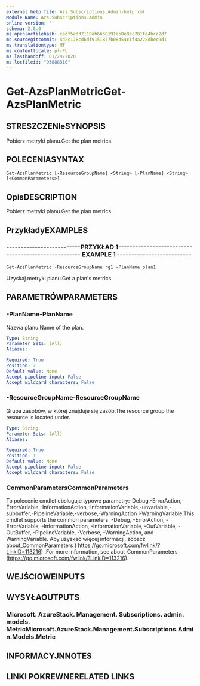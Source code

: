 ```yaml
---
external help file: Azs.Subscriptions.Admin-help.xml
Module Name: Azs.Subscriptions.Admin
online version: ''
schema: 2.0.0
ms.openlocfilehash: cadf5ad37119ab6b50191e50e8ec281fe4bce2d7
ms.sourcegitcommit: 4d2c178cd6df9151877b08d54c1f4a228dbec9d1
ms.translationtype: MT
ms.contentlocale: pl-PL
ms.lasthandoff: 01/29/2020
ms.locfileid: "93888310"
---
```

# <span data-ttu-id="47b18-101">Get-AzsPlanMetric</span><span class="sxs-lookup"><span data-stu-id="47b18-101">Get-AzsPlanMetric</span></span>

## <span data-ttu-id="47b18-102">STRESZCZENIe</span><span class="sxs-lookup"><span data-stu-id="47b18-102">SYNOPSIS</span></span>
<span data-ttu-id="47b18-103">Pobierz metryki planu.</span><span class="sxs-lookup"><span data-stu-id="47b18-103">Get the plan metrics.</span></span>

## <span data-ttu-id="47b18-104">POLECENIA</span><span class="sxs-lookup"><span data-stu-id="47b18-104">SYNTAX</span></span>

```
Get-AzsPlanMetric [-ResourceGroupName] <String> [-PlanName] <String> [<CommonParameters>]
```

## <span data-ttu-id="47b18-105">Opis</span><span class="sxs-lookup"><span data-stu-id="47b18-105">DESCRIPTION</span></span>
<span data-ttu-id="47b18-106">Pobierz metryki planu.</span><span class="sxs-lookup"><span data-stu-id="47b18-106">Get the plan metrics.</span></span>

## <span data-ttu-id="47b18-107">Przykłady</span><span class="sxs-lookup"><span data-stu-id="47b18-107">EXAMPLES</span></span>

### <span data-ttu-id="47b18-108">--------------------------PRZYKŁAD 1--------------------------</span><span class="sxs-lookup"><span data-stu-id="47b18-108">-------------------------- EXAMPLE 1 --------------------------</span></span>
```
Get-AzsPlanMetric -ResourceGroupName rg1 -PlanName plan1
```

<span data-ttu-id="47b18-109">Uzyskaj metryki planu.</span><span class="sxs-lookup"><span data-stu-id="47b18-109">Get a plan's metrics.</span></span>

## <span data-ttu-id="47b18-110">PARAMETRÓW</span><span class="sxs-lookup"><span data-stu-id="47b18-110">PARAMETERS</span></span>

### <span data-ttu-id="47b18-111">-PlanName</span><span class="sxs-lookup"><span data-stu-id="47b18-111">-PlanName</span></span>
<span data-ttu-id="47b18-112">Nazwa planu.</span><span class="sxs-lookup"><span data-stu-id="47b18-112">Name of the plan.</span></span>

```yaml
Type: String
Parameter Sets: (All)
Aliases: 

Required: True
Position: 2
Default value: None
Accept pipeline input: False
Accept wildcard characters: False
```

### <span data-ttu-id="47b18-113">-ResourceGroupName</span><span class="sxs-lookup"><span data-stu-id="47b18-113">-ResourceGroupName</span></span>
<span data-ttu-id="47b18-114">Grupa zasobów, w której znajduje się zasób.</span><span class="sxs-lookup"><span data-stu-id="47b18-114">The resource group the resource is located under.</span></span>

```yaml
Type: String
Parameter Sets: (All)
Aliases: 

Required: True
Position: 1
Default value: None
Accept pipeline input: False
Accept wildcard characters: False
```

### <span data-ttu-id="47b18-115">CommonParameters</span><span class="sxs-lookup"><span data-stu-id="47b18-115">CommonParameters</span></span>
<span data-ttu-id="47b18-116">To polecenie cmdlet obsługuje typowe parametry:-Debug,-ErrorAction,-ErrorVariable,-InformationAction,-InformationVariable,-unvariable,-subbuffer,-PipelineVariable,-verbose,-WarningAction i-WarningVariable.</span><span class="sxs-lookup"><span data-stu-id="47b18-116">This cmdlet supports the common parameters: -Debug, -ErrorAction, -ErrorVariable, -InformationAction, -InformationVariable, -OutVariable, -OutBuffer, -PipelineVariable, -Verbose, -WarningAction, and -WarningVariable.</span></span> <span data-ttu-id="47b18-117">Aby uzyskać więcej informacji, zobacz about_CommonParameters ( https://go.microsoft.com/fwlink/?LinkID=113216) .</span><span class="sxs-lookup"><span data-stu-id="47b18-117">For more information, see about_CommonParameters (https://go.microsoft.com/fwlink/?LinkID=113216).</span></span>

## <span data-ttu-id="47b18-118">WEJŚCIOWE</span><span class="sxs-lookup"><span data-stu-id="47b18-118">INPUTS</span></span>

## <span data-ttu-id="47b18-119">WYSYŁA</span><span class="sxs-lookup"><span data-stu-id="47b18-119">OUTPUTS</span></span>

### <span data-ttu-id="47b18-120">Microsoft. AzureStack. Management. Subscriptions. admin. models. Metric</span><span class="sxs-lookup"><span data-stu-id="47b18-120">Microsoft.AzureStack.Management.Subscriptions.Admin.Models.Metric</span></span>

## <span data-ttu-id="47b18-121">INFORMACYJN</span><span class="sxs-lookup"><span data-stu-id="47b18-121">NOTES</span></span>

## <span data-ttu-id="47b18-122">LINKI POKREWNE</span><span class="sxs-lookup"><span data-stu-id="47b18-122">RELATED LINKS</span></span>

